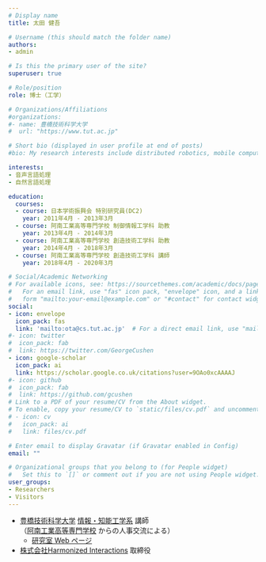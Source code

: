 ```yaml
---
# Display name
title: 太田 健吾

# Username (this should match the folder name)
authors:
- admin

# Is this the primary user of the site?
superuser: true

# Role/position
role: 博士（工学）

# Organizations/Affiliations
#organizations:
#- name: 豊橋技術科学大学
#  url: "https://www.tut.ac.jp"

# Short bio (displayed in user profile at end of posts)
#bio: My research interests include distributed robotics, mobile computing and programmable matter.

interests:
- 音声言語処理
- 自然言語処理

education:
  courses:
  - course: 日本学術振興会 特別研究員(DC2)
    year: 2011年4月 - 2013年3月
  - course: 阿南工業高等専門学校 制御情報工学科 助教
    year: 2013年4月 - 2014年3月
  - course: 阿南工業高等専門学校 創造技術工学科 助教
    year: 2014年4月 - 2018年3月
  - course: 阿南工業高等専門学校 創造技術工学科 講師
    year: 2018年4月 - 2020年3月

# Social/Academic Networking
# For available icons, see: https://sourcethemes.com/academic/docs/page-builder/#icons
#   For an email link, use "fas" icon pack, "envelope" icon, and a link in the
#   form "mailto:your-email@example.com" or "#contact" for contact widget.
social:
- icon: envelope
  icon_pack: fas
  link: 'mailto:ota@cs.tut.ac.jp'  # For a direct email link, use "mailto:test@example.org".
#- icon: twitter
#  icon_pack: fab
#  link: https://twitter.com/GeorgeCushen
- icon: google-scholar
  icon_pack: ai
  link: https://scholar.google.co.uk/citations?user=9OAo0xcAAAAJ
#- icon: github
#  icon_pack: fab
#  link: https://github.com/gcushen
# Link to a PDF of your resume/CV from the About widget.
# To enable, copy your resume/CV to `static/files/cv.pdf` and uncomment the lines below.
# - icon: cv
#   icon_pack: ai
#   link: files/cv.pdf

# Enter email to display Gravatar (if Gravatar enabled in Config)
email: ""

# Organizational groups that you belong to (for People widget)
#   Set this to `[]` or comment out if you are not using People widget.
user_groups:
- Researchers
- Visitors
---
```


- [豊橋技術科学大学](https://www.tut.ac.jp) [情報・知能工学系](https://www.cs.tut.ac.jp) 講師  
（[阿南工業高等専門学校](http://www.anan-nct.ac.jp) からの人事交流による）
  - [研究室 Web ページ](https://sites.google.com/site/a5gistokushimau/)  
- [株式会社Harmonized Interactions](http://www.harmonized-interactions.com/) 取締役
